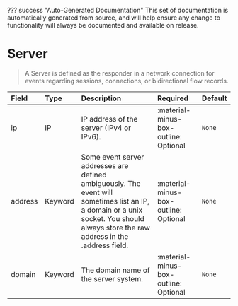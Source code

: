 ??? success "Auto-Generated Documentation"
    This set of documentation is automatically generated from source, and will help ensure any change to functionality will always be documented and available on release.

# Server

> A Server is defined as the responder in a network connection for events regarding sessions, connections, or bidirectional flow records.

| Field | Type | Description | Required | Default |
| :--- | :--- | :--- | :--- | :--- |
| ip | IP | IP address of the server (IPv4 or IPv6). | :material-minus-box-outline: Optional | `None` |
| address | Keyword | Some event server addresses are defined ambiguously. The event will sometimes list an IP, a domain or a unix socket. You should always store the raw address in the .address field. | :material-minus-box-outline: Optional | `None` |
| domain | Keyword | The domain name of the server system. | :material-minus-box-outline: Optional | `None` |
